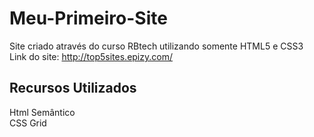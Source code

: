 # Meu-Primeiro-Site<br>
Site criado através do curso RBtech utilizando somente HTML5 e CSS3<br>
Link do site: http://top5sites.epizy.com/

## Recursos Utilizados
Html Semântico <br>
CSS Grid